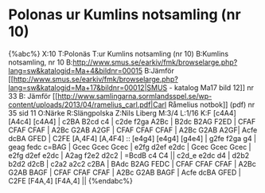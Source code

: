 # Polonas ur Kumlins notsamling (nr 10)

{%abc%}
X:10
T:Polonäs
T:ur Kumlins notsamling (nr 10)
B:Kumlins notsamling, nr 10
B:http://www.smus.se/earkiv/fmk/browselarge.php?lang=sw&katalogid=Ma+4&bildnr=00015
B:Jämför [[http://www.smus.se/earkiv/fmk/browselarge.php?lang=sw&katalogid=Ma+17&bildnr=00012|SMUS - katalog Ma17 bild 12]] nr 33
B: Jämför [[http://www.samlingarna.sormlandsspel.se/wp-content/uploads/2013/04/ramelius_carl.pdf|Carl Råmelius notbok]] (pdf) nr 35 sid 11
O:Närke
R:Slängpolska
Z:Nils Liberg
M:3/4
L:1/16
K:F
[c4A4] [A4c4] [c4A4] | c2BA B2cd c4 | c2de f2ga A2Bc | B2dc B2AG F2ED |
CFAF CFAF CFAF | A2Bc G2AB A2GF | CFAF CFAF CFAF | A2Bc G2AB A2GF|
Acfe dcBA GFED | C2FE [A,4F4] [A,4F4] :: [e4g4] [e4g4] [g4e4] | g2fe f2ga g4 | 
geag fedc c=BAG | Gcec Gcec Gcec | e2fg d2ef e2dc | Gcec Gcec Gcec |
e2fg d2ef e2dc | A2ag f2e2 d2c2 | =BcdB c4 C4 || c2d_e e2dc d4 | d2b2 b2d2 d2cB | 
c2a2 a2c2 c2BA | BAdc B2AG FEDC | CFAF CFAF CFAF | A2Bc G2AB BAGF | 
CFAF CFAF CFAF | A2Bc G2AB BAGF | Acfe dcBA GFED | C2FE [F4A,4] [F4A,4] ||
{%endabc%}
